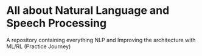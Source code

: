 # All about Natural Language and Speech Processing        
A repository containing everything NLP and Improving the architecture with ML/RL (Practice Journey)
                                     
